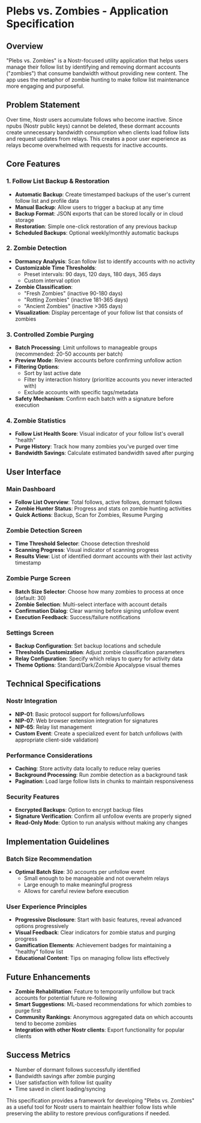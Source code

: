# Plebs vs. Zombies - Application Specification

## Overview
"Plebs vs. Zombies" is a Nostr-focused utility application that helps users manage their follow list by identifying and removing dormant accounts ("zombies") that consume bandwidth without providing new content. The app uses the metaphor of zombie hunting to make follow list maintenance more engaging and purposeful.

## Problem Statement
Over time, Nostr users accumulate follows who become inactive. Since npubs (Nostr public keys) cannot be deleted, these dormant accounts create unnecessary bandwidth consumption when clients load follow lists and request updates from relays. This creates a poor user experience as relays become overwhelmed with requests for inactive accounts.

## Core Features

### 1. Follow List Backup & Restoration
- **Automatic Backup**: Create timestamped backups of the user's current follow list and profile data
- **Manual Backup**: Allow users to trigger a backup at any time
- **Backup Format**: JSON exports that can be stored locally or in cloud storage
- **Restoration**: Simple one-click restoration of any previous backup
- **Scheduled Backups**: Optional weekly/monthly automatic backups

### 2. Zombie Detection
- **Dormancy Analysis**: Scan follow list to identify accounts with no activity
- **Customizable Time Thresholds**:
  - Preset intervals: 90 days, 120 days, 180 days, 365 days
  - Custom interval option
- **Zombie Classification**:
  - "Fresh Zombies" (inactive 90-180 days)
  - "Rotting Zombies" (inactive 181-365 days)
  - "Ancient Zombies" (inactive >365 days)
- **Visualization**: Display percentage of your follow list that consists of zombies

### 3. Controlled Zombie Purging
- **Batch Processing**: Limit unfollows to manageable groups (recommended: 20-50 accounts per batch)
- **Preview Mode**: Review accounts before confirming unfollow action
- **Filtering Options**:
  - Sort by last active date
  - Filter by interaction history (prioritize accounts you never interacted with)
  - Exclude accounts with specific tags/metadata
- **Safety Mechanism**: Confirm each batch with a signature before execution

### 4. Zombie Statistics
- **Follow List Health Score**: Visual indicator of your follow list's overall "health"
- **Purge History**: Track how many zombies you've purged over time
- **Bandwidth Savings**: Calculate estimated bandwidth saved after purging

## User Interface

### Main Dashboard
- **Follow List Overview**: Total follows, active follows, dormant follows
- **Zombie Hunter Status**: Progress and stats on zombie hunting activities
- **Quick Actions**: Backup, Scan for Zombies, Resume Purging

### Zombie Detection Screen
- **Time Threshold Selector**: Choose detection threshold
- **Scanning Progress**: Visual indicator of scanning progress
- **Results View**: List of identified dormant accounts with their last activity timestamp

### Zombie Purge Screen
- **Batch Size Selector**: Choose how many zombies to process at once (default: 30)
- **Zombie Selection**: Multi-select interface with account details
- **Confirmation Dialog**: Clear warning before signing unfollow event
- **Execution Feedback**: Success/failure notifications

### Settings Screen
- **Backup Configuration**: Set backup locations and schedule
- **Thresholds Customization**: Adjust zombie classification parameters
- **Relay Configuration**: Specify which relays to query for activity data
- **Theme Options**: Standard/Dark/Zombie Apocalypse visual themes

## Technical Specifications

### Nostr Integration
- **NIP-01**: Basic protocol support for follows/unfollows
- **NIP-07**: Web browser extension integration for signatures
- **NIP-65**: Relay list management
- **Custom Event**: Create a specialized event for batch unfollows (with appropriate client-side validation)

### Performance Considerations
- **Caching**: Store activity data locally to reduce relay queries
- **Background Processing**: Run zombie detection as a background task
- **Pagination**: Load large follow lists in chunks to maintain responsiveness

### Security Features
- **Encrypted Backups**: Option to encrypt backup files
- **Signature Verification**: Confirm all unfollow events are properly signed
- **Read-Only Mode**: Option to run analysis without making any changes

## Implementation Guidelines

### Batch Size Recommendation
- **Optimal Batch Size**: 30 accounts per unfollow event
  - Small enough to be manageable and not overwhelm relays
  - Large enough to make meaningful progress
  - Allows for careful review before execution

### User Experience Principles
- **Progressive Disclosure**: Start with basic features, reveal advanced options progressively
- **Visual Feedback**: Clear indicators for zombie status and purging progress
- **Gamification Elements**: Achievement badges for maintaining a "healthy" follow list
- **Educational Content**: Tips on managing follow lists effectively

## Future Enhancements
- **Zombie Rehabilitation**: Feature to temporarily unfollow but track accounts for potential future re-following
- **Smart Suggestions**: ML-based recommendations for which zombies to purge first
- **Community Rankings**: Anonymous aggregated data on which accounts tend to become zombies
- **Integration with other Nostr clients**: Export functionality for popular clients

## Success Metrics
- Number of dormant follows successfully identified
- Bandwidth savings after zombie purging
- User satisfaction with follow list quality
- Time saved in client loading/syncing

This specification provides a framework for developing "Plebs vs. Zombies" as a useful tool for Nostr users to maintain healthier follow lists while preserving the ability to restore previous configurations if needed.